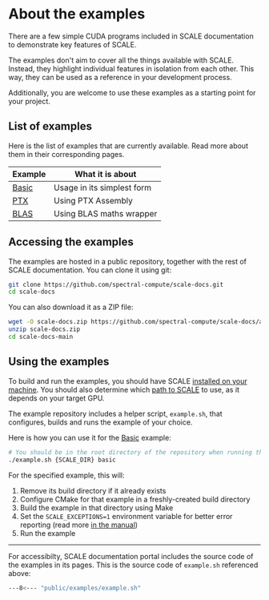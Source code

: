 # About the examples

There are a few simple CUDA programs included in SCALE documentation to demonstrate key features of SCALE.

The examples don't aim to cover all the things available with SCALE.
Instead, they highlight individual features in isolation from each other.
This way, they can be used as a reference in your development process.

Additionally, you are welcome to use these examples as a starting point for your project.

## List of examples

Here is the list of examples that are currently available.
Read more about them in their corresponding pages.

| Example             | What it is about           |
| ------------------- | -------------------------- |
| [Basic](./basic.md) | Usage in its simplest form |
| [PTX](./ptx.md)     | Using PTX Assembly         |
| [BLAS](./blas.md)   | Using BLAS maths wrapper   |

## Accessing the examples

The examples are hosted in a public repository, together with the rest of SCALE documentation.
You can clone it using git:

```sh
git clone https://github.com/spectral-compute/scale-docs.git
cd scale-docs
```

You can also download it as a ZIP file:

```sh
wget -O scale-docs.zip https://github.com/spectral-compute/scale-docs/archive/refs/heads/main.zip
unzip scale-docs.zip
cd scale-docs-main
```

## Using the examples

To build and run the examples, you should have SCALE [installed on your machine](../manual/how-to-install.md).
You should also determine which [path to SCALE](../manual/how-to-use.md#identifying-gpu-target) to use, as it depends on your target GPU.

The example repository includes a helper script, `example.sh`, that configures, builds and runs the example of your choice.

Here is how you can use it for the [Basic](./basic.md) example:

```sh
# You should be in the root directory of the repository when running this
./example.sh {SCALE_DIR} basic
```

For the specified example, this will:

1. Remove its build directory if it already exists
2. Configure CMake for that example in a freshly-created build directory
3. Build the example in that directory using Make
4. Set the `SCALE_EXCEPTIONS=1` environment variable for better error reporting (read more [in the manual][exceptions])
4. Run the example

[exceptions]: ../manual/runtime-extensions.md#scale_exceptions1

---

For accessibilty, SCALE documentation portal includes the source code of the examples in its pages.
This is the source code of `example.sh` referenced above:

```sh
---8<--- "public/examples/example.sh"
```

